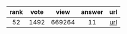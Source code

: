 
| rank | vote | view | answer | url |
|:-:|:-:|:-:|:-:|:-:|
|52|1492|669264|11| [url](http://stackoverflow.com/questions/448271/what-is-init-py-for) |
